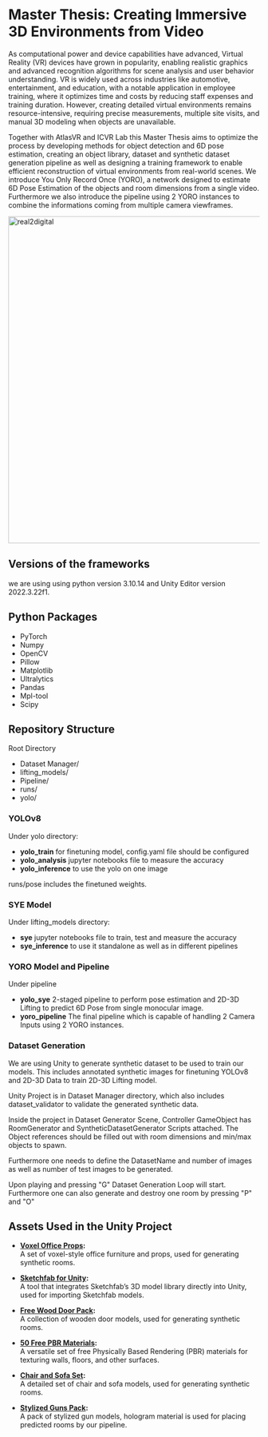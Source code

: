 # Master Thesis: Creating Immersive 3D Environments from Video

As computational power and device capabilities have advanced, Virtual Reality (VR) devices have grown in popularity, enabling realistic graphics and advanced recognition algorithms for scene analysis and user behavior understanding. VR is widely used across industries like automotive, entertainment, and education, with a notable application in employee training, where it optimizes time and costs by reducing staff expenses and training duration. However, creating detailed virtual environments remains resource-intensive, requiring precise measurements, multiple site visits, and manual 3D modeling when objects are unavailable. 

Together with AtlasVR and ICVR Lab this Master Thesis aims to optimize the process by developing methods for object detection and 6D pose estimation, creating an object library, dataset and synthetic dataset generation pipeline as well as designing a training framework to enable efficient reconstruction of virtual environments from real-world scenes. We introduce You Only Record Once (YORO), a network designed to estimate 6D Pose Estimation of the objects and room dimensions from a single video. Furthermore we also introduce the pipeline using 2 YORO instances to combine the informations coming from multiple camera viewframes.

<img width="655" alt="real2digital" src="https://github.com/user-attachments/assets/8694d940-5474-48d8-9d46-af30c233e12d" />

## Versions of the frameworks
we are using using python version 3.10.14 and Unity Editor version 2022.3.22f1.

## Python Packages
- PyTorch
- Numpy
- OpenCV
- Pillow
- Matplotlib
- Ultralytics
- Pandas
- Mpl-tool
- Scipy

## Repository Structure
Root Directory
- Dataset Manager/
- lifting_models/
- Pipeline/
- runs/
- yolo/

### YOLOv8
Under yolo directory:
- **yolo_train** for finetuning model, config.yaml file should be configured
- **yolo_analysis** jupyter notebooks file to measure the accuracy
- **yolo_inference** to use the yolo on one image
  
runs/pose includes the finetuned weights.

### SYE Model
Under lifting_models directory:
- **sye** jupyter notebooks file to train, test and measure the accuracy
- **sye_inference** to use it standalone as well as in different pipelines

### YORO Model and Pipeline
Under pipeline
- **yolo_sye** 2-staged pipeline to perform pose estimation and 2D-3D Lifting to predict 6D Pose from single monocular image.
- **yoro_pipeline** The final pipeline which is capable of handling 2 Camera Inputs using 2 YORO instances.
  
### Dataset Generation
We are using Unity to generate synthetic dataset to be used to train our models. This includes annotated synthetic images for finetuning YOLOv8 and 2D-3D Data to train 2D-3D Lifting model.

Unity Project is in Dataset Manager directory, which also includes dataset_validator to validate the generated synthetic data.

Inside the project in Dataset Generator Scene, Controller GameObject has RoomGenerator and SyntheticDatasetGenerator Scripts attached. The Object references should be filled out with room dimensions and min/max objects to spawn.

Furthermore one needs to define the DatasetName and number of images as well as number of test images to be generated.

Upon playing and pressing "G" Dataset Generation Loop will start. Furthermore one can also generate and destroy one room by pressing "P" and "O" 

## Assets Used in the Unity Project

- **[Voxel Office Props](https://assetstore.unity.com/packages/3d/props/voxel-office-props-127772):**  
  A set of voxel-style office furniture and props, used for generating synthetic rooms.

- **[Sketchfab for Unity](https://assetstore.unity.com/packages/tools/input-management/sketchfab-for-unity-14302):**  
  A tool that integrates Sketchfab’s 3D model library directly into Unity, used for importing Sketchfab models.

- **[Free Wood Door Pack](https://assetstore.unity.com/packages/3d/props/interior/free-wood-door-pack-280509):**  
  A collection of wooden door models, used for generating synthetic rooms.

- **[50 Free PBR Materials](https://assetstore.unity.com/packages/2d/textures-materials/50-free-pbr-materials-242760):**  
  A versatile set of free Physically Based Rendering (PBR) materials for texturing walls, floors, and other surfaces.

- **[Chair and Sofa Set](https://assetstore.unity.com/packages/3d/props/furniture/chair-and-sofa-set-263004):**  
  A detailed set of chair and sofa models, used for generating synthetic rooms.

- **[Stylized Guns Pack](https://assetstore.unity.com/packages/3d/props/stylized-guns-pack-233145):**  
  A pack of stylized gun models, hologram material is used for placing predicted rooms by our pipeline.







